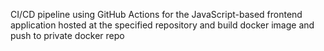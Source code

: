 CI/CD pipeline using GitHub Actions for the JavaScript-based frontend application hosted at the specified repository and build docker image and push to private docker repo
